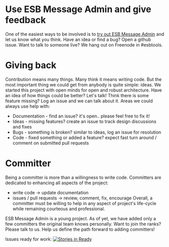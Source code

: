 # Use ESB Message Admin and give feedback
One of the easiest ways to be involved is to [try out ESB Message Admin](https://github.com/esbtools/esb-message-admin)
and let us know what you think.  Have an idea or find a bug?  Open a github issue.  Want to talk to someone live?
We hang out on Freenode in #esbtools.

# Giving back
Contribution means many things.  Many think it means writing code.  But the most important thing we could get from
anybody is quite simple:  ideas.  We started this project with open minds for open and robust architecture.  Have an
idea of how things could be better?   Let's talk!  Think there is some feature missing? Log an issue and we can talk
about it.  Areas we could always use help with:
* Documentation - find an issue?  it's open.. please feel free to fix it!
* Ideas - missing features?  create an issue to track design discussions and fixes
* Bugs - something is broken?  similar to ideas, log an issue for resolution
* Code - fixed something or added a feature?  expect fast turn around / comment on submitted pull requests

# Committer
Being a committer is more than a willingness to write code.  Committers are dedicated to enhancing all aspects of the project:
* write code -> update documentation
* issues / pull requests -> review, comment, fix, encourage
Overall, a committer must be willing to help in any aspect of project's life-cycle while remaining courteous and professional.

ESB Message Admin is a young project.  As of yet, we have added only a few committers the original team knows
personally.  Want to join the ranks?  Please talk to us.  Help us define the path forward to adding committers!

Issues ready for work:
[![Stories in Ready](https://badge.waffle.io/esbtools/esb-message-admin.png?label=ready&title=Ready)](https://waffle.io/esbtools/esb-message-admin)
